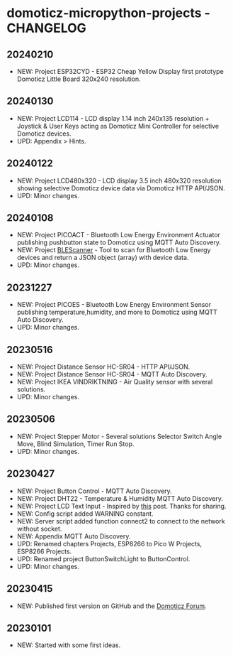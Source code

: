 # domoticz-micropython-projects - CHANGELOG

## 20240210
* NEW: Project ESP32CYD - ESP32 Cheap Yellow Display first prototype Domoticz Little Board 320x240 resolution.
  
## 20240130
* NEW: Project LCD114 - LCD display 1.14 inch 240x135 resolution + Joystick & User Keys acting as Domoticz Mini Controller for selective Domoticz devices.
* UPD: Appendix > Hints.

## 20240122
* NEW: Project LCD480x320 - LCD display 3.5 inch 480x320 resolution showing selective Domoticz device data via Domoticz HTTP API/JSON.
* UPD: Minor changes.

## 20240108
* NEW: Project PICOACT - Bluetooth Low Energy Environment Actuator publishing pushbutton state to Domoticz using MQTT Auto Discovery.
* NEW: Project [BLEScanner](https://github.com/rwbl/blescanner) - Tool to scan for Bluetooth Low Energy devices and return a JSON object (array) with device data. 
* UPD: Minor changes.

## 20231227
* NEW: Project PICOES - Bluetooth Low Energy Environment Sensor publishing temperature,humidity, and more to Domoticz using MQTT Auto Discovery.
* UPD: Minor changes.

## 20230516
* NEW: Project Distance Sensor HC-SR04 - HTTP API/JSON.
* NEW: Project Distance Sensor HC-SR04 - MQTT Auto Discovery.
* NEW: Project IKEA VINDRIKTNING - Air Quality sensor with several solutions.
* UPD: Minor changes.

## 20230506
* NEW: Project Stepper Motor - Several solutions Selector Switch Angle Move, Blind Simulation, Timer Run Stop.
* UPD: Minor changes.

## 20230427
* NEW: Project Button Control - MQTT Auto Discovery.
* NEW: Project DHT22 - Temperature & Humidity MQTT Auto Discovery.
* NEW: Project LCD Text Input - Inspired by [this](https://www.domoticz.com/forum/viewtopic.php?p=293175#p293175) post. Thanks for sharing.
* NEW: Config script added WARNING constant.
* NEW: Server script added function connect2 to connect to the network without socket.
* NEW: Appendix MQTT Auto Discovery.
* UPD: Renamed chapters Projects, ESP8266 to Pico W Projects, ESP8266 Projects.
* UPD: Renamed project ButtonSwitchLight to ButtonControl.
* UPD: Minor changes.

## 20230415
* NEW: Published first version on GitHub and the [Domoticz Forum](https://www.domoticz.com/forum/viewtopic.php?f=38&t=40244).

## 20230101
* NEW: Started with some first ideas.
